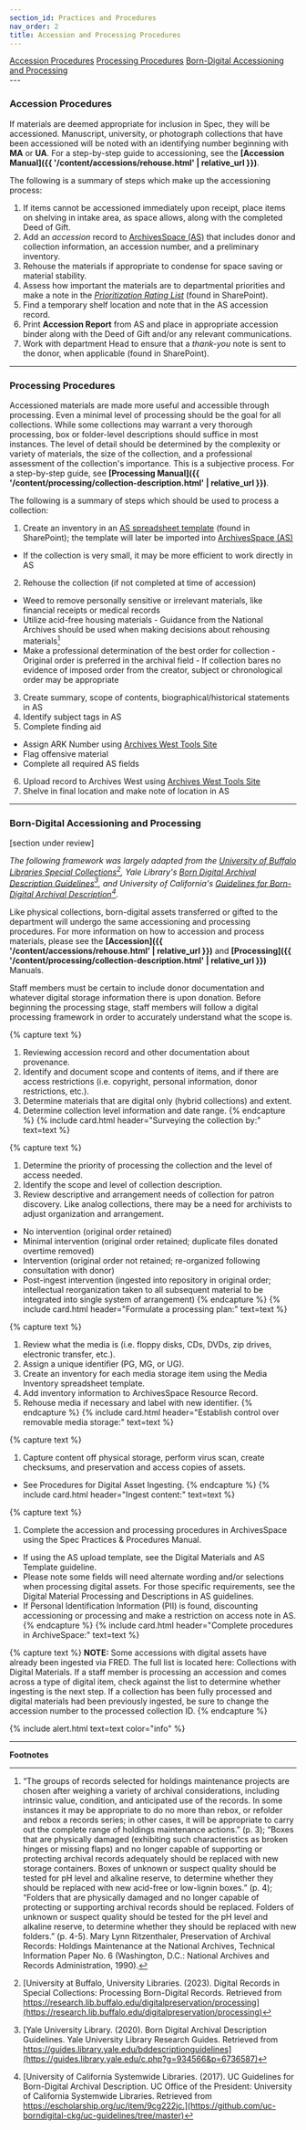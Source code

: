 ```yaml
---
section_id: Practices and Procedures
nav_order: 2
title: Accession and Processing Procedures
---
```

<div class="text-center mb-2">
    <a href="#{{ 'Accession Procedures' | slugify }}" class="btn btn-secondary my-2 mx-1">Accession Procedures</a>
    <a href="#{{ 'Processing Procedures' | slugify }}" class="btn btn-secondary my-2 mx-1">Processing Procedures</a>
    <a href="#{{ 'Born-Digital Accessioning and Processing' | slugify }}" class="btn btn-secondary my-2 mx-1">Born-Digital Accessioning and Processing</a>
</div>
---

### Accession Procedures

If materials are deemed appropriate for inclusion in Spec, they will be accessioned. Manuscript, university, or photograph collections that have been accessioned will be noted with an identifying number beginning with **MA** or **UA**. For a step-by-step guide to accessioning, see the **[Accession Manual]({{ '/content/accessions/rehouse.html' | relative_url }})**.

The following is a summary of steps which make up the accessioning process:  
1. If items cannot be accessioned immediately upon receipt, place items on shelving in intake area, as space allows, along with the completed Deed of Gift. 
2. Add an *accession* record to [ArchivesSpace (AS)](https://uidaho.libraryhost.com/admin) that includes donor and collection information, an accession number, and a preliminary inventory. 
3. Rehouse the materials if appropriate to condense for space saving or material stability. 
4. Assess how important the materials are to departmental priorities and make a note in the *[Prioritization Rating List](https://vandalsuidaho.sharepoint.com/:x:/r/sites/Storage-Library/Documents/spec/Departmental%20Projects/Processing%20Priorities%20Project/Prioritization%20Rating%20List%20-%20updated%20copy.xlsx?d=wb86306cdf2435792ab6e50c79276a8e2&csf=1&web=1&e=n20NdU)* (found in SharePoint). 
5. Find a temporary shelf location and note that in the AS accession record. 
6. Print **Accession Report** from AS and place in appropriate accession binder along with the Deed of Gift and/or any relevant communications. 
7. Work with department Head to ensure that a *thank-you* note is sent to the donor, when applicable (found in SharePoint). 

---
### Processing Procedures

Accessioned materials are made more useful and accessible through processing. Even a minimal level of processing should be the goal for all collections. While some collections may warrant a very thorough processing, box or folder-level descriptions should suffice in most instances. The level of detail should be determined by the complexity or variety of materials, the size of the collection, and a professional assessment of the collection's importance. This is a subjective process. For a step-by-step guide, see **[Processing Manual]({{ '/content/processing/collection-description.html' | relative_url }})**.  

The following is a summary of steps which should be used to process a collection:  

1. Create an inventory in an [AS spreadsheet template](https://vandalsuidaho.sharepoint.com/:x:/r/sites/Storage-Library/Documents/spec/Collections/Processed%20Collections/Finding%20Aid%20Files/AS_spreadsheet_template.xlsx?d=w4a88ebe4a32b4e72b3d05ceb320d7e6b&csf=1&web=1&e=w6sKLf) (found in SharePoint); the template will later be imported into [ArchivesSpace (AS)](https://uidaho.libraryhost.com/admin)
- If the collection is very small, it may be more efficient to work directly in AS 
2. Rehouse the collection (if not completed at time of accession) 
- Weed to remove personally sensitive or irrelevant materials, like financial receipts or medical records 
- Utilize acid-free housing materials
        - Guidance from the National Archives should be used when making decisions about rehousing materials[^1]
- Make a professional determination of the best order for collection 
        - Original order is preferred in the archival field 
        - If collection bares no evidence of imposed order from the creator, subject or chronological order may be appropriate 
3. Create summary, scope of contents, biographical/historical statements in AS 
4. Identify subject tags in AS 
5. Complete finding aid 
- Assign ARK Number using [Archives West Tools Site](https://archiveswest.orbiscascade.org/tools/) 
- Flag offensive material 
- Complete all required AS fields 
6. Upload record to Archives West using [Archives West Tools Site](https://archiveswest.orbiscascade.org/tools/)
7. Shelve in final location and make note of location in AS

---
### Born-Digital Accessioning and Processing

[section under review]

*The following framework was largely adapted from the [University of Buffalo Libraries Special Collections](https://research.lib.buffalo.edu/digitalpreservation/processing)[^2], Yale Library's [Born Digital Archival Description Guidelines](https://guides.library.yale.edu/c.php?g=934566&p=6736587)[^3], and University of California's [Guidelines for Born-Digital Archival Description](https://github.com/uc-borndigital-ckg/uc-guidelines/tree/master)[^4].*

Like physical collections, born-digital assets transferred or gifted to the department will undergo the same accessioning and processing procedures. For more information on how to accession and process materials, please see the **[Accession]({{ '/content/accessions/rehouse.html' | relative_url }})** and **[Processing]({{ '/content/processing/collection-description.html' | relative_url }})** Manuals. 

Staff members must be certain to include donor documentation and whatever digital storage information there is upon donation. Before beginning the processing stage, staff members will follow a digital processing framework in order to accurately understand what the scope is.

{% capture text %}
1. Reviewing accession record and other documentation about provenance.
2. Identify and document scope and contents of items, and if there are access restrictions (i.e. copyright, personal information, donor restrictions, etc.). 
3. Determine materials that are digital only (hybrid collections) and extent. 
4. Determine collection level information and date range. 
{% endcapture %}
{% include card.html header="Surveying the collection by:" text=text %}

{% capture text %}
1. Determine the priority of processing the collection and the level of access needed. 
2. Identify the scope and level of collection description. 
3. Review descriptive and arrangement needs of collection for patron discovery. Like analog collections, there may be a need for archivists to adjust organization and arrangement.
- No intervention (original order retained)
- Minimal intervention (original order retained; duplicate files donated overtime removed)
- Intervention (original order not retained; re-organized following consultation with donor)
- Post-ingest intervention (ingested into repository in original order; intellectual reorganization taken to all subsequent material to be integrated into single system of arrangement)
{% endcapture %}
{% include card.html header="Formulate a processing plan:" text=text %}

{% capture text %}
1. Review what the media is (i.e. floppy disks, CDs, DVDs, zip drives, electronic transfer, etc.). 
2. Assign a unique identifier (PG, MG, or UG). 
3. Create an inventory for each media storage item using the Media Inventory spreadsheet template. 
4. Add inventory information to ArchivesSpace Resource Record. 
5. Rehouse media if necessary and label with new identifier. 
{% endcapture %}
{% include card.html header="Establish control over removable media storage:" text=text %}

{% capture text %}
1. Capture content off physical storage, perform virus scan, create checksums, and preservation and access copies of assets. 
- See Procedures for Digital Asset Ingesting. 
{% endcapture %}
{% include card.html header="Ingest content:" text=text %}

{% capture text %}
1. Complete the accession and processing procedures in ArchivesSpace using the Spec Practices & Procedures Manual. 
- If using the AS upload template, see the Digital Materials and AS Template guideline. 
- Please note some fields will need alternate wording and/or selections when processing digital assets. For those specific requirements, see the Digital Material Processing and Descriptions in AS guidelines. 
- If Personal Identification Information (PII) is found, discounting accessioning or processing and make a restriction on access note in AS. 
{% endcapture %}
{% include card.html header="Complete procedures in ArchiveSpace:" text=text %}

{% capture text %}
**NOTE:** Some accessions with digital assets have already been ingested via FRED. The full list is located here: Collections with Digital Materials. If a staff member is processing an accession and comes across a type of digital item, check against the list to determine whether ingesting is the next step. If a collection has been fully processed and digital materials had been previously ingested, be sure to change the accession number to the processed collection ID.
{% endcapture %}

{% include alert.html text=text color="info" %}

---
**Footnotes**

[^1]: “The groups of records selected for holdings maintenance projects are chosen after weighing a variety of archival considerations, including intrinsic value, condition, and anticipated use of the records. In some instances it may be appropriate to do no more than rebox, or refolder and rebox a records series; in other cases, it will be appropriate to carry out the complete range of holdings maintenance actions.” (p. 3); “Boxes that are physically damaged (exhibiting such characteristics as broken hinges or missing flaps) and no longer capable of supporting or protecting archival records adequately should be replaced with new storage containers. Boxes of unknown or suspect quality should be tested for pH level and alkaline reserve, to determine whether they should be replaced with new acid-free or low-lignin boxes.” (p. 4); “Folders that are physically damaged and no longer capable of protecting or supporting archival records should be replaced. Folders of unknown or suspect quality should be tested for the pH level and alkaline reserve, to determine whether they should be replaced with new folders.” (p. 4-5). Mary Lynn Ritzenthaler, Preservation of Archival Records: Holdings Maintenance at the National Archives, Technical Information Paper No. 6 (Washington, D.C.: National Archives and Records Administration, 1990).
[^2]: [University at Buffalo, University Libraries. (2023). Digital Records in Special Collections: Processing Born-Digital Records. Retrieved from https://research.lib.buffalo.edu/digitalpreservation/processing](https://research.lib.buffalo.edu/digitalpreservation/processing)
[^3]: [Yale University Library. (2020). Born Digital Archival Description Guidelines. Yale University Library Research Guides. Retrieved from https://guides.library.yale.edu/bddescriptionguidelines](https://guides.library.yale.edu/c.php?g=934566&p=6736587)
[^4]: [University of California Systemwide Libraries. (2017). UC Guidelines for Born-Digital Archival Description. UC Office of the President: University of California Systemwide Libraries. Retrieved from https://escholarship.org/uc/item/9cg222jc.](https://github.com/uc-borndigital-ckg/uc-guidelines/tree/master)